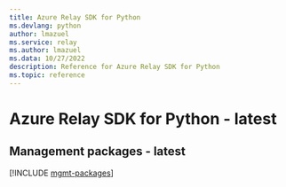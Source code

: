 ```yaml
---
title: Azure Relay SDK for Python
ms.devlang: python
author: lmazuel
ms.service: relay
ms.author: lmazuel
ms.data: 10/27/2022
description: Reference for Azure Relay SDK for Python
ms.topic: reference
---
```

# Azure Relay SDK for Python - latest

## Management packages - latest
[!INCLUDE [mgmt-packages](relay-mgmt-index.md)]